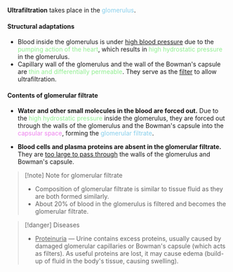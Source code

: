 **Ultrafiltration** takes place in the <span style="color: skyblue">glomerulus</span>.

#### Structural adaptations
- Blood inside the glomerulus is under <u>high blood pressure</u> due to the <span style="color: lightgreen">pumping action of the heart</span>, which results in <span style="color: lightgreen">high hydrostatic pressure</span> in the glomerulus.
- Capillary wall of the glomerulus and the wall of the Bowman's capsule are <span style="color: lightgreen">thin and differentially permeable</span>. They serve as the <u>filter</u> to allow ultrafiltration.

#### Contents of glomerular filtrate
- **Water and other small molecules in the blood are forced out.**
  Due to the <span style="color: lightgreen">high hydrostatic pressure</span> inside the glomerulus, they are forced out through the walls of the glomerulus and the Bowman's capsule into the <span style="color: violet">capsular space</span>, forming the <span style="color: skyblue">glomerular filtrate</span>.

- **Blood cells and plasma proteins are absent in the glomerular filtrate.**
  They are <u>too large to pass through</u> the walls of the glomerulus and Bowman's capsule.

> [!note] Note for glomerular filtrate
> - Composition of glomerular filtrate is similar to tissue fluid as they are both formed similarly.
> - About 20% of blood in the glomerulus is filtered and becomes the glomerular filtrate.

> [!danger] Diseases
> - <u>Proteinuria</u> — Urine contains excess proteins, usually caused by damaged glomerular capillaries or Bowman's capsule (which acts as filters). As useful proteins are lost, it may cause edema (build-up of fluid in the body's tissue, causing swelling).
